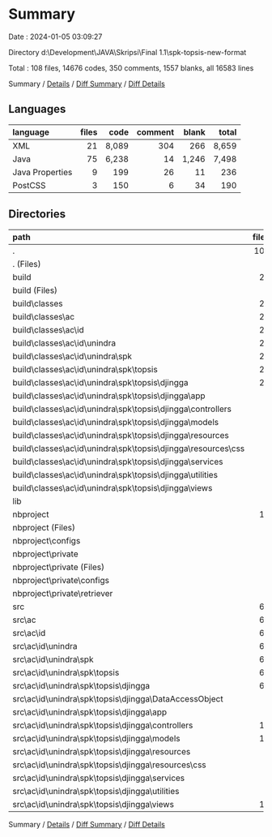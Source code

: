 # Summary

Date : 2024-01-05 03:09:27

Directory d:\\Development\\JAVA\\Skripsi\\Final 1.1\\spk-topsis-new-format

Total : 108 files,  14676 codes, 350 comments, 1557 blanks, all 16583 lines

Summary / [Details](details.md) / [Diff Summary](diff.md) / [Diff Details](diff-details.md)

## Languages
| language | files | code | comment | blank | total |
| :--- | ---: | ---: | ---: | ---: | ---: |
| XML | 21 | 8,089 | 304 | 266 | 8,659 |
| Java | 75 | 6,238 | 14 | 1,246 | 7,498 |
| Java Properties | 9 | 199 | 26 | 11 | 236 |
| PostCSS | 3 | 150 | 6 | 34 | 190 |

## Directories
| path | files | code | comment | blank | total |
| :--- | ---: | ---: | ---: | ---: | ---: |
| . | 108 | 14,676 | 350 | 1,557 | 16,583 |
| . (Files) | 1 | 4 | 49 | 1 | 54 |
| build | 29 | 1,255 | 1 | 21 | 1,277 |
| build (Files) | 1 | 1 | 1 | 3 | 5 |
| build\\classes | 28 | 1,254 | 0 | 18 | 1,272 |
| build\\classes\\ac | 28 | 1,254 | 0 | 18 | 1,272 |
| build\\classes\\ac\\id | 28 | 1,254 | 0 | 18 | 1,272 |
| build\\classes\\ac\\id\\unindra | 28 | 1,254 | 0 | 18 | 1,272 |
| build\\classes\\ac\\id\\unindra\\spk | 28 | 1,254 | 0 | 18 | 1,272 |
| build\\classes\\ac\\id\\unindra\\spk\\topsis | 28 | 1,254 | 0 | 18 | 1,272 |
| build\\classes\\ac\\id\\unindra\\spk\\topsis\\djingga | 28 | 1,254 | 0 | 18 | 1,272 |
| build\\classes\\ac\\id\\unindra\\spk\\topsis\\djingga\\app | 1 | 33 | 0 | 0 | 33 |
| build\\classes\\ac\\id\\unindra\\spk\\topsis\\djingga\\controllers | 7 | 409 | 0 | 1 | 410 |
| build\\classes\\ac\\id\\unindra\\spk\\topsis\\djingga\\models | 4 | 54 | 0 | 0 | 54 |
| build\\classes\\ac\\id\\unindra\\spk\\topsis\\djingga\\resources | 2 | 32 | 0 | 5 | 37 |
| build\\classes\\ac\\id\\unindra\\spk\\topsis\\djingga\\resources\\css | 2 | 32 | 0 | 5 | 37 |
| build\\classes\\ac\\id\\unindra\\spk\\topsis\\djingga\\services | 4 | 13 | 0 | 2 | 15 |
| build\\classes\\ac\\id\\unindra\\spk\\topsis\\djingga\\utilities | 7 | 123 | 0 | 0 | 123 |
| build\\classes\\ac\\id\\unindra\\spk\\topsis\\djingga\\views | 3 | 590 | 0 | 10 | 600 |
| lib | 1 | 51 | 0 | 1 | 52 |
| nbproject | 12 | 5,736 | 280 | 226 | 6,242 |
| nbproject (Files) | 5 | 5,712 | 275 | 219 | 6,206 |
| nbproject\\configs | 2 | 2 | 2 | 2 | 6 |
| nbproject\\private | 5 | 22 | 3 | 5 | 30 |
| nbproject\\private (Files) | 2 | 20 | 1 | 2 | 23 |
| nbproject\\private\\configs | 2 | 2 | 2 | 2 | 6 |
| nbproject\\private\\retriever | 1 | 0 | 0 | 1 | 1 |
| src | 65 | 7,630 | 20 | 1,308 | 8,958 |
| src\\ac | 65 | 7,630 | 20 | 1,308 | 8,958 |
| src\\ac\\id | 65 | 7,630 | 20 | 1,308 | 8,958 |
| src\\ac\\id\\unindra | 65 | 7,630 | 20 | 1,308 | 8,958 |
| src\\ac\\id\\unindra\\spk | 65 | 7,630 | 20 | 1,308 | 8,958 |
| src\\ac\\id\\unindra\\spk\\topsis | 65 | 7,630 | 20 | 1,308 | 8,958 |
| src\\ac\\id\\unindra\\spk\\topsis\\djingga | 65 | 7,630 | 20 | 1,308 | 8,958 |
| src\\ac\\id\\unindra\\spk\\topsis\\djingga\\DataAccessObject | 9 | 1,812 | 1 | 281 | 2,094 |
| src\\ac\\id\\unindra\\spk\\topsis\\djingga\\app | 2 | 61 | 0 | 22 | 83 |
| src\\ac\\id\\unindra\\spk\\topsis\\djingga\\controllers | 12 | 2,796 | 10 | 605 | 3,411 |
| src\\ac\\id\\unindra\\spk\\topsis\\djingga\\models | 14 | 701 | 0 | 254 | 955 |
| src\\ac\\id\\unindra\\spk\\topsis\\djingga\\resources | 1 | 118 | 6 | 29 | 153 |
| src\\ac\\id\\unindra\\spk\\topsis\\djingga\\resources\\css | 1 | 118 | 6 | 29 | 153 |
| src\\ac\\id\\unindra\\spk\\topsis\\djingga\\services | 9 | 108 | 0 | 43 | 151 |
| src\\ac\\id\\unindra\\spk\\topsis\\djingga\\utilities | 6 | 128 | 3 | 38 | 169 |
| src\\ac\\id\\unindra\\spk\\topsis\\djingga\\views | 12 | 1,906 | 0 | 36 | 1,942 |

Summary / [Details](details.md) / [Diff Summary](diff.md) / [Diff Details](diff-details.md)